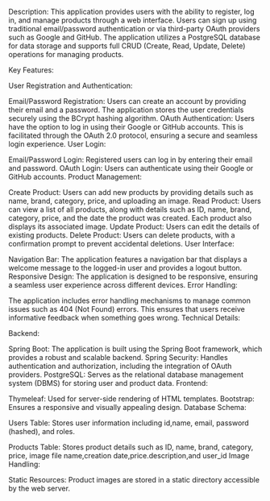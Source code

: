 Description:
This application provides users with the ability to register, log in, and manage products through a web interface. Users can sign up using traditional email/password authentication or via third-party OAuth providers such as Google and GitHub. The application utilizes a PostgreSQL database for data storage and supports full CRUD (Create, Read, Update, Delete) operations for managing products.

Key Features:

User Registration and Authentication:

Email/Password Registration: Users can create an account by providing their email and a password. The application stores the user credentials securely using the BCrypt hashing algorithm.
OAuth Authentication: Users have the option to log in using their Google or GitHub accounts. This is facilitated through the OAuth 2.0 protocol, ensuring a secure and seamless login experience.
User Login:

Email/Password Login: Registered users can log in by entering their email and password.
OAuth Login: Users can authenticate using their Google or GitHub accounts.
Product Management:

Create Product: Users can add new products by providing details such as name, brand, category, price, and uploading an image.
Read Product: Users can view a list of all products, along with details such as ID, name, brand, category, price, and the date the product was created. Each product also displays its associated image.
Update Product: Users can edit the details of existing products.
Delete Product: Users can delete products, with a confirmation prompt to prevent accidental deletions.
User Interface:

Navigation Bar: The application features a navigation bar that displays a welcome message to the logged-in user and provides a logout button.
Responsive Design: The application is designed to be responsive, ensuring a seamless user experience across different devices.
Error Handling:

The application includes error handling mechanisms to manage common issues such as 404 (Not Found) errors. This ensures that users receive informative feedback when something goes wrong.
Technical Details:

Backend:

Spring Boot: The application is built using the Spring Boot framework, which provides a robust and scalable backend.
Spring Security: Handles authentication and authorization, including the integration of OAuth providers.
PostgreSQL: Serves as the relational database management system (DBMS) for storing user and product data.
Frontend:

Thymeleaf: Used for server-side rendering of HTML templates.
Bootstrap: Ensures a responsive and visually appealing design.
Database Schema:

Users Table: Stores user information including  id,name, email, password (hashed), and roles.

Products Table: Stores product details such as ID, name, brand, category, price, image file name,creation date,price.description,and user_id
Image Handling:

Static Resources: Product images are stored in a static directory accessible by the web server.
